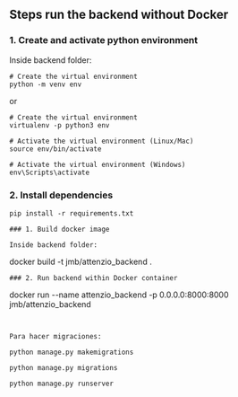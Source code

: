 ## Steps run the backend without Docker


### 1. Create and activate python environment

Inside backend folder:

```
# Create the virtual environment
python -m venv env 
```

or

```
# Create the virtual environment
virtualenv -p python3 env
```

```
# Activate the virtual environment (Linux/Mac)
source env/bin/activate
```

```
# Activate the virtual environment (Windows)
env\Scripts\activate
```

### 2. Install dependencies

```
pip install -r requirements.txt

### 1. Build docker image

Inside backend folder:

```
docker build -t jmb/attenzio_backend .

```
### 2. Run backend within Docker container

```
docker run --name attenzio_backend -p 0.0.0.0:8000:8000 jmb/attenzio_backend
```


Para hacer migraciones:

python manage.py makemigrations

python manage.py migrations

python manage.py runserver